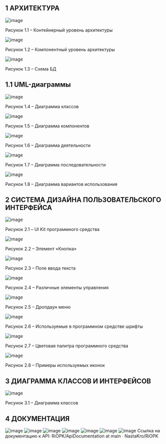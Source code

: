 

## 1 АРХИТЕКТУРА
 
 ![image](https://github.com/user-attachments/assets/59023c57-6c8b-488a-b29c-8daf97c57c59)

Рисунок 1.1 – Контейнерный уровень архитектуры

![image](https://github.com/user-attachments/assets/3fedd241-f009-47a2-b647-877ccd0161a5)

Рисунок 1.2 – Компонентный уровень архитектуры

![image](https://github.com/user-attachments/assets/8d94eb63-c573-4ed2-b70b-cc0d60fdb5e6)

Рисунок 1.3 – Схема БД



## 1.1 UML-диаграммы

![image](https://github.com/user-attachments/assets/44744b5e-cc3b-4b37-908a-a96c2fc69a50)

Рисунок 1.4 – Диаграмма классов

![image](https://github.com/user-attachments/assets/93c12072-3db5-404c-bd75-449f35d2d983)

Рисунок 1.5 – Диаграмма компонентов

![image](https://github.com/user-attachments/assets/94dafa53-476e-484d-9781-9f4f392d8ba2)

Рисунок 1.6 – Диаграмма деятельности

![image](https://github.com/user-attachments/assets/a9324493-2c9f-4a61-9bec-52954d696e62)

Рисунок 1.7 – Диаграмма последовательности

![image](https://github.com/user-attachments/assets/83dbe808-4df0-4403-8af5-f5c23c5cba95)

Рисунок 1.8 – Диаграмма вариантов использования



## 2 СИСТЕМA ДИЗАЙНА ПОЛЬЗОВАТЕЛЬСКОГО ИНТЕРФЕЙСА



![image](https://github.com/user-attachments/assets/838dbc61-7264-4237-82d0-c36e13a92bdf)

Рисунок 2.1 – UI Kit программного средства


 ![image](https://github.com/user-attachments/assets/2e7da59b-d98a-4c20-b458-773a78f216f0)

Рисунок 2.2 – Элемент «Кнопка»

 ![image](https://github.com/user-attachments/assets/7541393d-7537-4761-8890-da75aa7905dd)

Рисунок 2.3 – Поле ввода текста


 ![image](https://github.com/user-attachments/assets/dcbc161c-57ac-4309-8639-f43fdcfd1130)

Рисунок 2.4 – Различные элементы управления



![image](https://github.com/user-attachments/assets/94abdce0-7619-462b-89af-ec899622508d)

Рисунок 2.5 – Дропдаун меню


 ![image](https://github.com/user-attachments/assets/3220e400-477a-488d-8f42-135631b1b338)

Рисунок 2.6 – Используемые в программном средстве шрифты

 ![image](https://github.com/user-attachments/assets/b660570e-615c-459c-96d1-f622073bf34c)

Рисунок 2.7 – Цветовая палитра программного средства


![image](https://github.com/user-attachments/assets/921f4b59-5344-4dd8-9ec7-c2380c8ea5c1)

Рисунок 2.8 – Примеры используемых иконок

## 3 ДИАГРАММА КЛАССОВ И ИНТЕРФЕЙСОВ


 ![image](https://github.com/user-attachments/assets/cfa05e5e-b8c4-4fb7-8e1d-2d131eef6b83)

Рисунок 3.1 – Диаграмма классов

## 4 ДОКУМЕНТАЦИЯ 

 ![image](https://github.com/user-attachments/assets/415e02dc-4a89-42e7-b9be-af6824e6d10f)
 ![image](https://github.com/user-attachments/assets/e8c78436-6e15-47d7-9514-5ffe0b1d70a8)
![image](https://github.com/user-attachments/assets/758081c8-db41-4187-92ed-d1529b28748c)
![image](https://github.com/user-attachments/assets/23099dcb-5b3e-4427-bf55-edb58173ff11)
![image](https://github.com/user-attachments/assets/9165e963-b4fd-4bb9-9e5b-84947aa879b4)
![image](https://github.com/user-attachments/assets/359c3ace-88f0-4aeb-9c5b-a7b6a39f71ed)
![image](https://github.com/user-attachments/assets/34c271b2-cb19-4fa7-98c5-6d8fbff5b311)
Ссылка на документацию к API: RiOPK/ApiDocumentation at main · NastaKro/RiOPK






 
 
 
 
 
 


